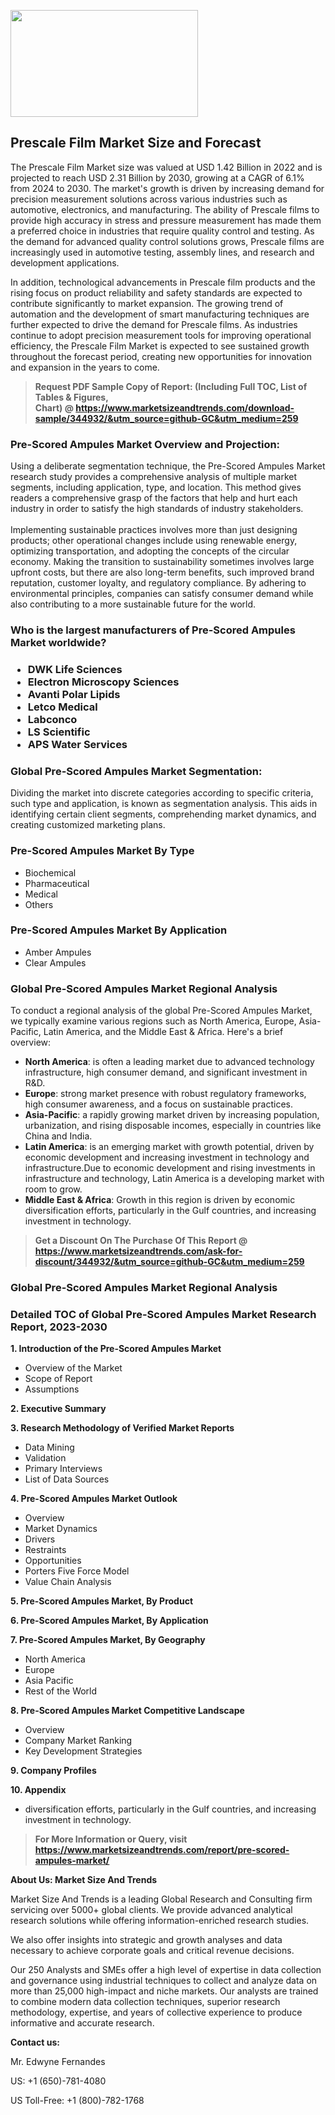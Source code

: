<p><img class="alignnone size-medium wp-image-20088" src="https://ffe5etoiles.com/wp-content/uploads/2024/12/MST1-300x171.png" alt="" width="300" height="171" /></p><h2>Prescale Film Market Size and Forecast</h2><p>The Prescale Film Market size was valued at USD 1.42 Billion in 2022 and is projected to reach USD 2.31 Billion by 2030, growing at a CAGR of 6.1% from 2024 to 2030. The market's growth is driven by increasing demand for precision measurement solutions across various industries such as automotive, electronics, and manufacturing. The ability of Prescale films to provide high accuracy in stress and pressure measurement has made them a preferred choice in industries that require quality control and testing. As the demand for advanced quality control solutions grows, Prescale films are increasingly used in automotive testing, assembly lines, and research and development applications.</p><p>In addition, technological advancements in Prescale film products and the rising focus on product reliability and safety standards are expected to contribute significantly to market expansion. The growing trend of automation and the development of smart manufacturing techniques are further expected to drive the demand for Prescale films. As industries continue to adopt precision measurement tools for improving operational efficiency, the Prescale Film Market is expected to see sustained growth throughout the forecast period, creating new opportunities for innovation and expansion in the years to come.</p></p><blockquote id="" class=""><strong>Request PDF Sample Copy of Report: (Including Full TOC, List of Tables &amp; Figures, Chart)&nbsp;@&nbsp;<strong><a href="https://www.marketsizeandtrends.com/download-sample/344932/&utm_source=github-GC&utm_medium=259" target="_blank">https://www.marketsizeandtrends.com/download-sample/344932/&utm_source=github-GC&utm_medium=259</a></strong></strong></blockquote><h3 id="" class="">Pre-Scored Ampules Market&nbsp;Overview and Projection:</h3><p id="" class="">Using a deliberate segmentation technique, the Pre-Scored Ampules Market research study provides a comprehensive analysis of multiple market segments, including application, type, and location. This method gives readers a comprehensive grasp of the factors that help and hurt each industry in order to satisfy the high standards of industry stakeholders. <br /> <br />Implementing sustainable practices involves more than just designing products; other operational changes include using renewable energy, optimizing transportation, and adopting the concepts of the circular economy. Making the transition to sustainability sometimes involves large upfront costs, but there are also long-term benefits, such improved brand reputation, customer loyalty, and regulatory compliance. By adhering to environmental principles, companies can satisfy consumer demand while also contributing to a more sustainable future for the world.</p><h3 id="" class="">Who is the largest manufacturers of&nbsp;Pre-Scored Ampules Market worldwide?</h3><h3 class=""><p><ul><li>DWK Life Sciences </li><li> Electron Microscopy Sciences </li><li> Avanti Polar Lipids </li><li> Letco Medical </li><li> Labconco </li><li> LS Scientific </li><li> APS Water Services</li></ul></p></h3><h3 id="" class="">Global&nbsp;Pre-Scored Ampules Market Segmentation:</h3><p id="" class="">Dividing the market into discrete categories according to specific criteria, such type and application, is known as segmentation analysis. This aids in identifying certain client segments, comprehending market dynamics, and creating customized marketing plans.</p><h3 id="" class="">Pre-Scored Ampules Market&nbsp;By Type</h3><p><p><ul><li>Biochemical</li><li> Pharmaceutical</li><li> Medical</li><li> Others</p></li></ul></p></p><h3 id="" class="">Pre-Scored Ampules Market&nbsp;By Application</h3><p class=""><p><ul><li>Amber Ampules</li><li> Clear Ampules</li></ul></p></p><h3 id="" class="">Global Pre-Scored Ampules Market Regional Analysis</h3><p id="" class="">To conduct a regional analysis of the global Pre-Scored Ampules Market, we typically examine various regions such as North America, Europe, Asia-Pacific, Latin America, and the Middle East &amp; Africa. Here's a brief overview:</p><ul><li><strong>North America</strong>: is often a leading market due to advanced technology infrastructure, high consumer demand, and significant investment in R&amp;D.</li><li><strong>Europe</strong>: strong market presence with robust regulatory frameworks, high consumer awareness, and a focus on sustainable practices.</li><li><strong>Asia-Pacific</strong>: a rapidly growing market driven by increasing population, urbanization, and rising disposable incomes, especially in countries like China and India.</li><li><strong>Latin America</strong>: is an emerging market with growth potential, driven by economic development and increasing investment in technology and infrastructure.Due to economic development and rising investments in infrastructure and technology, Latin America is a developing market with room to grow.</li><li><strong>Middle East &amp; Africa</strong>: Growth in this region is driven by economic diversification efforts, particularly in the Gulf countries, and increasing investment in technology.</li></ul><blockquote id="" class=""><strong>Get a Discount On The Purchase Of This Report @ <strong><a href="https://www.marketsizeandtrends.com/ask-for-discount/344932/&utm_source=github-GC&utm_medium=259" target="_blank">https://www.marketsizeandtrends.com/ask-for-discount/344932/&utm_source=github-GC&utm_medium=259</a></strong></strong></blockquote><h3 id="" class="">Global Pre-Scored Ampules Market Regional Analysis</h3><h3 id="" class="">Detailed TOC of Global Pre-Scored Ampules Market Research Report, 2023-2030</h3><p id="" class=""><strong>1. Introduction of the Pre-Scored Ampules Market</strong></p><ul><li>Overview of the Market</li><li>Scope of Report</li><li>Assumptions</li></ul><p id="" class=""><strong>2. Executive Summary</strong></p><p id="" class=""><strong>3. Research Methodology of Verified Market Reports</strong></p><ul><li>Data Mining</li><li>Validation</li><li>Primary Interviews</li><li>List of Data Sources</li></ul><p id="" class=""><strong>4. Pre-Scored Ampules Market Outlook</strong></p><ul><li>Overview</li><li>Market Dynamics</li><li>Drivers</li><li>Restraints</li><li>Opportunities</li><li>Porters Five Force Model</li><li>Value Chain Analysis</li></ul><p id="" class=""><strong>5. Pre-Scored Ampules Market, By Product</strong></p><p id="" class=""><strong>6. Pre-Scored Ampules Market, By Application</strong></p><p id="" class=""><strong>7. Pre-Scored Ampules Market, By Geography</strong></p><ul><li>North America</li><li>Europe</li><li>Asia Pacific</li><li>Rest of the World</li></ul><p id="" class=""><strong>8. Pre-Scored Ampules Market Competitive Landscape</strong></p><ul><li>Overview</li><li>Company Market Ranking</li><li>Key Development Strategies</li></ul><p id="" class=""><strong>9. Company Profiles</strong></p><p id="" class=""><strong>10. Appendix</strong></p><ul><li>diversification efforts, particularly in the Gulf countries, and increasing investment in technology.</li></ul><blockquote id="" class=""><strong>For More Information or Query, visit <strong><strong><a href="https://www.marketsizeandtrends.com/report/pre-scored-ampules-market/" target="_blank">https://www.marketsizeandtrends.com/report/pre-scored-ampules-market/</a></strong></strong></strong></blockquote><p id="" class=""><strong>About Us: Market Size And Trends</strong></p><p id="" class="">Market Size And Trends is a leading Global Research and Consulting firm servicing over 5000+ global clients. We provide advanced analytical research solutions while offering information-enriched research studies.</p><p id="" class="">We also offer insights into strategic and growth analyses and data necessary to achieve corporate goals and critical revenue decisions.</p><p id="" class="">Our 250 Analysts and SMEs offer a high level of expertise in data collection and governance using industrial techniques to collect and analyze data on more than 25,000 high-impact and niche markets. Our analysts are trained to combine modern data collection techniques, superior research methodology, expertise, and years of collective experience to produce informative and accurate research.</p><p id="" class=""><strong>Contact us:</strong></p><p id="" class="">Mr. Edwyne Fernandes</p><p id="" class="">US: +1 (650)-781-4080</p><p id="" class="">US Toll-Free: +1 (800)-782-1768</p>
